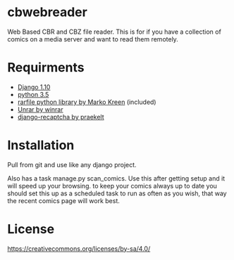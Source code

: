 # cbwebreader
Web Based CBR and CBZ file reader.
This is for if you have a collection of comics on a media server and want to read them remotely.

# Requirments

- [Django 1.10](https://www.djangoproject.com/)
- [python 3.5](https://www.python.org/)
- [rarfile python library by Marko Kreen](https://github.com/markokr/rarfile) (included)
- [Unrar by winrar](http://rarlabs.com)
- [django-recaptcha by praekelt](https://github.com/praekelt/django-recaptcha)

# Installation
Pull from git and use like any django project.

Also has a task manage.py scan_comics.
Use this after getting setup and it will speed up your browsing.
to keep your comics always up to date you should set this up as a scheduled task to run
as often as you wish, that way the recent comics page will work best.


# License
https://creativecommons.org/licenses/by-sa/4.0/
